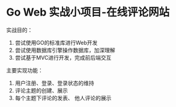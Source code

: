# Go Web 实战小项目-在线评论网站

实战目的：
1. 尝试使用GO的标准库进行Web开发
2. 尝试使用数据库引擎操作数据库，加深理解
3. 尝试基于MVC进行开发，完成前后端交互

主要实现功能：
1. 用户注册、登录、登录状态的维持
2. 评论主题的创建、展示
3. 每个主题下评论的发表、 他人评论的展示
